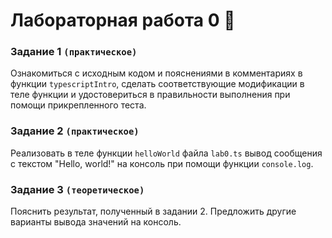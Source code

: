 # Лабораторная работа 0 🙂

### Задание 1 `(практическое)`

Ознакомиться с исходным кодом и пояснениями в комментариях в функции `typescriptIntro`, сделать соответствующие модификации в теле функции и удостовериться в правильности выполнения при помощи прикрепленного теста.

### Задание 2 `(практическое)`

Реализовать в теле функции `helloWorld` файла `lab0.ts` вывод сообщения с текстом "Hello, world!" на консоль при помощи функции `console.log`.

### Задание 3 `(теоретическое)`

Пояснить результат, полученный в задании 2. Предложить другие варианты вывода значений на консоль.
